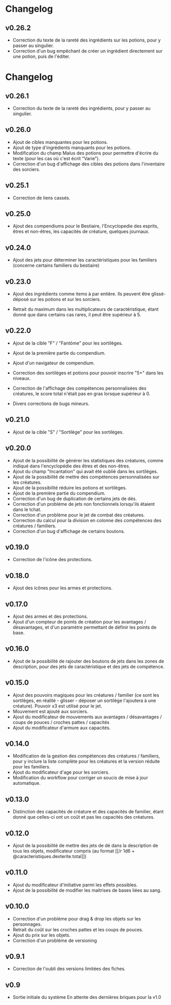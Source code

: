 # Changelog
## v0.26.2
- Correction du texte de la rareté des ingrédients sur les potions, pour y passer au singulier.
- Correction d'un bug empêchant de créer un ingrédient directement sur une potion, puis de l'éditer.

# Changelog
## v0.26.1
- Correction du texte de la rareté des ingrédients, pour y passer au singulier.

## v0.26.0
- Ajout de cibles manquantes pour les potions.
- Ajout de type d'ingrédients manquants pour les potions.
- Modification du champ Malus des potions pour permettre d'écrire du texte (pour les cas où c'est écrit "Varie").
- Correction d'un bug d'affichage des cibles des potions dans l'inventaire des sorciers.

## v0.25.1
- Correction de liens cassés.

## v0.25.0
- Ajout des compendiums pour le Bestiaire, l'Encyclopedie des esprits, êtres et non-êtres, les capacités de créature, quelques journaux.

## v0.24.0
- Ajout des jets pour déterminer les caractéristiques pour les familiers (concerne certains familiers du bestiaire)

## v0.23.0
- Ajout des ingrédients comme items à par entière.
Ils peuvent être glissé-déposé sur les potions et sur les sorciers.

- Retrait du maximum dans les multiplicateurs de caractéristique, étant donné que dans certains cas rares, il peut être supérieur à 5.

## v0.22.0
- Ajout de la cible "F" / "Fantôme" pour les sortilèges.
- Ajout de la première partie du compendium.
- Ajout d'un navigateur de compendium.

- Correction des sortilèges et potions pour pouvoir inscrire "5+" dans les niveaux.
- Correction de l'affichage des compétences personnalisées des créatures, le score total n'était pas en gras lorsque supérieur à 0.
- Divers corrections de bugs mineurs.

## v0.21.0
- Ajout de la cible "S" / "Sortilège" pour les sortilèges.

## v0.20.0
- Ajout de la possibilité de générer les statistiques des créatures, comme indiqué dans l'encyclopédie des êtres et des non-êtres.
- Ajout du champ "Incantation" qui avait été oublié dans les sortilèges.
- Ajout de la possibilité de mettre des compétences personnalisées sur les créatures.
- Ajout de la possibilité réduire les potions et sortilèges.
- Ajout de la première partie du compendium.
- Correction d'un bug de duplication de certains jets de dés.
- Correction d'un problème de jets non fonctionnels lorsqu'ils étaient dans le tchat.
- Correction d'un problème pour le jet de combat des créatures.
- Correction du calcul pour la division en colonne des compétences des créatures / familiers.
- Correction d'un bug d'affichage de certains boutons.

## v0.19.0
- Correction de l'icône des protections.

## v0.18.0
- Ajout des icônes pour les armes et protections.

## v0.17.0
- Ajout des armes et des protections.
- Ajout d'un compteur de points de création pour les avantages / désavantages, et d'un paramètre permettant de définir les points de base.

## v0.16.0
- Ajout de la possibilité de rajouter des boutons de jets dans les zones de description, pour des jets de caractéristique et des jets de compétence.

## v0.15.0
- Ajout des pouvoirs magiques pour les créatures / familier (ce sont les sortilèges, en réalité - glisser - déposer un sortilège l'ajoutera à une créature).
Pouvoir x3 est utilisé pour le jet.
- Mouvement est ajouté aux sorciers.
- Ajout du modificateur de mouvements aux avantages / désavantages / coups de pouces / croches pattes / capacités
- Ajout du modificateur d'armure aux capacités.

## v0.14.0
- Modification de la gestion des compétences des créatures / familiers, pour y inclure la liste complète pour les créatures et la version réduite pour les familiers.
- Ajout du modificateur d'age pour les sorciers.
- Modification du workflow pour corriger un soucis de mise à jour automatique.

## v0.13.0
- Distinction des capacités de créature et des capacités de familier, étant donné que celles-ci ont un coût et pas les capacités des créatures.

## v0.12.0
- Ajout de la possibilité de mettre des jets de dé dans la description de tous les objets, modificateur compris (au format [[/r 1d6 + @caracteristiques.dexterite.total]])

## v0.11.0
- Ajout du modificateur d'initiative parmi les effets possibles.
- Ajout de la possibilité de modifier les maitrises de bases liées au sang.

## v0.10.0
- Correction d'un problème pour drag & drop les objets sur les personnages.
- Retrait du coût sur les croches pattes et les coups de pouces.
- Ajout du prix sur les objets.
- Correction d'un problème de versioning

## v0.9.1
- Correction de l'oubli des versions limitées des fiches.

## v0.9
- Sortie initiale du système
En attente des dernières briques pour la v1.0